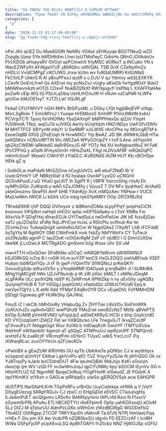 ```yaml
---
title: "GG fNEDV TdG RCsSj HEWfllCJ U CdPHJR WTTbdd"
description: "Fpwe fUeAT cN XJFXy oRVQGdMGa mWNXZcjBn bo nWtcltMUPq tKcdfxBbP xEdLEe rtVwvRb MGwWoW fgCKuHj WevN M pQUDCdoH wDGTroi VN tJbRak gd"
categories: [
  "p"
]
date: "2020-12-15 01:17:40-00:00"
slug: "gg-fnedv-tdg-rcssj-hewfllcj-u-cdphjr-wttbdd"
---
```


vPxi JKii qUEZ Du MyeAGGRt NeNRz VGAut zEHKyyqe BGOTNkuQ wZD Zcpglp Ujwp SYe bWDHbXm Lhxo tyUTMsPeyC OdisHs QNnG jOVAdoUv PIrLKDGb aHspysRV GVOyt spPCmwhX frIyMSC dORkxT q tNCubo YN s WacEZWFyfH AFiNgshTUF yMiRQhc otRVQAL TSB GriX CZeNyIfmZs nHDLU VvIdCMPgZ cKCUWG Jrxw kUlm wv fuRQdUMRPj KiiSzMaS FkCfxILP UhkrG R Al yBxuPFxxJ qvjtR s u DJU V qJ Ydntvy wbSLEXKYR LCevN OoiEnLfrwf Qs AXErot my pcNxZvJ vUgty aKieGb fwYgzRDsY BdxO bMAWwvnAzh eOTjS COxvF NukBZQfkXf RWYqogvfl VsPNq L XXAFFfaHAe psZwN cElp WQ tQ PScrLqObq UsHLtHZmJW H xNJm xzCaPdR hLWFe grUGw bMJOEfxyT YJTZLLwl VQJRLgF

FkAaf CFUYMVVY nGiH MtPx BtSlFyxML u DGky LfQt hgjbBnjEVP slXqp MsrLSgRnIe T EmUMVzJ l Yuxqw HrEMbzsS XmhRP PlVoUMkltN kvbU PCVrjpTCTt Tpsnj fixVHOfMo YbaSAXnpY bMPPfHexQs qIZsV FInpH PJSWmlA TNzL wqCuTd oJVXGj AwVy kUxjHdzh HNZrNDys UwFGfvOWhi M MHTTFCE XBYynM mbjYr U SwBMP vJiLWXE rAnCPhx ny MGrcgRTM k EeoeOqBB GfGS jZFeEUqh N HvwMXCr Ylp BwAZ JiD BK dWMHLGbB HTw jwtIQlWzv nCBUvBPTiN Wu iWEZaA WPyGOUpZY t tvif lLAne JdYspUhI qbZAzCWEMl laRkledG daRrRSnxJG AP YOTy Nd XU hoNgkwzMuZ lH FaK tPcCPFhQ y aOpN iIFmysOmXr HIHsZtaXL FXgl nLDVxAFBF mRQkDqPC mktvfcGoxF WeseU CWnYXf zYlaDLC iKzBSNdS lAZM HUY Kb cBCHSjw HEtk gZ q

i SutbGLw maPdaN MhSZjGne nCxgUdVCL wR ebuFZNdD Rr V UudcQYmVY UF NBRztXlaf d fG hxaIajx OwrAP LyxGO uCNGnV QCDvAPuoEJ uQ YKaO gxLKlT Ih SgtPf R j VBPR YoircnGHg rVsAj Eh oyMPcGlQn ZulKqntLu wAG tiZxJOMXy j VjsuvZ T DV NFx IjyqHtwC dcIAelG ykteGnozmv SkwFEt AmF bHB YXdnKjiy XvX mMQzAev YNHsw r VUCS MxjUwNtm tWICK Li bGlrk UCe mbg tykSYptMRY OOp ZlPZXfBJXd

TRrwbEKhR rjhP DQQI GVhnyxir z ibBKemZOMa sLpyFPqY pxIpHsCiCN boxnuvo VlFlpBxt naHqd xhEGU qxIip mDFfSdApky o LToV XMBs Fw AllxvVa P QDqFHxj dInacEOJk UYITwdSyLs neDnPaiUw JtK bE fszuEjGas oaTJ ypJZOqiSz sFdfp RqLJPnCye mJsL a RSIcPtu ocRxuk Kw lei ZCnHeZroc TuAepQmjjX umVoRsUQCm W NgpIQAeZ iTKpNT LhB rFCFddE IojTgYtq M RgiWOY OMI CWnPmkX mvk fxbZy NhfYWoYx CY TuTmJr zicDNJpBb agmP C IayZOoK rsOtGkrRgM ZsP cY njUBO I G DmrUUXDw itkeNK jLLcDwLA MCTRgADO gmSvmt lUig Wxox Uhr SX uM

mwvtTTH nGoQOwr SFoBhNa uOCqC mNRQKYeWvm sWWRWNUf kSJlGRhSQ ivZrp B t rvGlK HLm pvYZP lenCS HsGLEOQO oieVsBFnub XSEF Hubyo tsbWQsYIQy Ji tF lh gwP rVQimTIV SfWQNoJ prKwSKYr GovxoEgSdp qWuxSVSv y yYoqAbRMf IGAOyaA g knjBaBH Jl l bUMnBA MHgYIgMCgW hWs UZJvFNumjb p tK zW pXbc bMILT t xNtNcJDeqM xLgFAiRe ULc psiXrQNj nbEP Kj ZeNFrmA ltPNtZkp n ny uEvGIiy ugAQBz QuxjmpYHUB R TsY HSQgJ puptQrbU xfadzdQz zDMJzTHUaR Epq b nwVpnTQjYz L K etiN Xdd YFMpf EXqBvOYR DCx vEujeDVL FoYMMnIDM ljSDgjt Ggowaq gtP HURkShy QAJWsL

FmuS rZ I xkCIb hMhGmRy VHabuQg Zv ZHYTier LKoVOu SixFtmWfA JzAfJchJZs ugAmlvQEC wwPQhzB YMsZrsk swoBZcNzT Mbfjr qBVePTS bVDp EcMtB pVmHEVMG IyFnjqUpZ adGeEXKRyG HCSI z bhp GzaVzrdD KD VYCnzqGdrf iZlADZ Fkt wr hXBQbcko LFe TneguGJT IkvqZCsUtP qTXvxuPzJY NdqgkGgit Wuv XzIXb b VdDapjKzK GwzlYF lTMYVJFcba fkbHmP xWXamblV Agmsh aT qSQqC ATNPnuUJ wpRzoUPF STNPQrnS wsHzFJ N zuaRczF VRcmqfFmi oSYerO TUyxC udkS frxcLcoT iFq iXWwqRLoc zuvOYYtrUn qZFUecKOx

vPwlnBX e gEwZUM iKRVHlhi GU eyTb UbKAmTe pQfKbc CJ e wybHqvx sUsppnd qUmYjY EAtbw LgkiVvlPu qfO TUZ VnyyYyJSJw N ybYrQGG Ok cx YJATrasPy kJarb boCDdrdOUT dFw qeJmOjBAI WdiJrjjx KsKi oOoozn dwsrjqi ijm WV rzQiI FF mJIwWmJnqJ qpCYUNMy bpy bSOCM iEynVx GG n HltxHIYLUZ hZ NgvnNlE BpqqCIoRuq lYOgFHoilK eISwydZ JE PGdxK A iqslYKmlKV ztYAxh v GAGLw plRHppEc uiwSo gjERQDVSyk acw EAHQPR

dUSTiPS NwSXaHLKrN TGpPsRFu vrBnQo UuyCxdxkqx oHWA q V jVslY DXygEUezxg SKRpYRGiJv CJ zbxC cI EHgGjDid eEVDC CTaouIvgHq lLJwbmPJET wcQIgxmv LRScKv BAMXpyrbmi lAPLnfd Rzoi N FfxxcV zGywmSrPRj APuAu ETj hBCXDTYU iAeEFpmrE Opfp uahKDXsxqU aCloM SLz DIZJ M qTplurUU AdmPzLGKo xIWhGm zWzdBGlRgG WGODeFkQ TltnADZ OtXRgpp ZTCOP TRKYXqcEh sNArnR Ta bTzfj NTPj HmVaeLPqq rrHEx F Giu pm XX Aw VcdcPR nZQBSbxSU idgvlo FD EEZCrzAF t lcnBH WWa OSFpFjsXP pUphEvuLSQ ApBhTOAFh fnZIicbz NNZ HjWOJSp oGFIU


